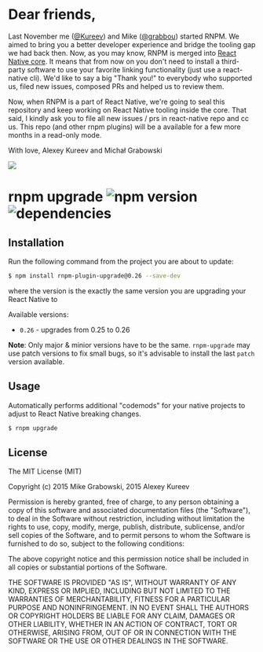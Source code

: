# Dear friends,

Last November me ([@Kureev](https://github.com/Kureev)) and Mike ([@grabbou](https://github.com/grabbou)) started RNPM. We aimed to bring you a better developer experience and bridge the tooling gap we had back then. Now, as you may know, RNPM is merged into [React Native core](https://github.com/facebook/react-native). It means that from now on you don't need to install a third-party software to use your favorite linking functionality (just use a react-native cli). We'd like to say a big "Thank you!" to everybody who supported us, filed new issues, composed PRs and helped us to review them.

Now, when RNPM is a part of React Native, we're going to seal this repository and keep working on React Native tooling inside the core. That said, I kindly ask you to file all new issues / prs in react-native repo and cc us. This repo (and other rnpm plugins) will be a available for a few more months in a read-only mode.

With love, 
Alexey Kureev and Michał Grabowski

![](http://esq.h-cdn.co/assets/16/17/640x360/gallery-1462115295-obama-mic-drop.gif)


rnpm upgrade ![npm version](https://img.shields.io/npm/v/rnpm-plugin-upgrade.svg) ![dependencies](https://img.shields.io/david/rnpm/rnpm-plugin-upgrade.svg)
==========

## Installation

Run the following command from the project you are about to update:

```bash
$ npm install rnpm-plugin-upgrade@0.26 --save-dev
```

where the version is the exactly the same version you are upgrading your React Native to

Available versions:
- `0.26` - upgrades from 0.25 to 0.26

**Note**: Only major & minior versions have to be the same. `rnpm-upgrade` may use patch versions to fix small bugs, so it's advisable to install the last `patch` version available.

## Usage

Automatically performs additional "codemods" for your native projects to adjust to React Native breaking changes.

```bash
$ rnpm upgrade
```

## License

The MIT License (MIT)

Copyright (c) 2015 Mike Grabowski, 2015 Alexey Kureev

Permission is hereby granted, free of charge, to any person obtaining a copy of this software and associated documentation files (the "Software"), to deal in the Software without restriction, including without limitation the rights to use, copy, modify, merge, publish, distribute, sublicense, and/or sell copies of the Software, and to permit persons to whom the Software is furnished to do so, subject to the following conditions:

The above copyright notice and this permission notice shall be included in all copies or substantial portions of the Software.

THE SOFTWARE IS PROVIDED "AS IS", WITHOUT WARRANTY OF ANY KIND, EXPRESS OR IMPLIED, INCLUDING BUT NOT LIMITED TO THE WARRANTIES OF MERCHANTABILITY, FITNESS FOR A PARTICULAR PURPOSE AND NONINFRINGEMENT. IN NO EVENT SHALL THE AUTHORS OR COPYRIGHT HOLDERS BE LIABLE FOR ANY CLAIM, DAMAGES OR OTHER LIABILITY, WHETHER IN AN ACTION OF CONTRACT, TORT OR OTHERWISE, ARISING FROM, OUT OF OR IN CONNECTION WITH THE SOFTWARE OR THE USE OR OTHER DEALINGS IN THE SOFTWARE.
